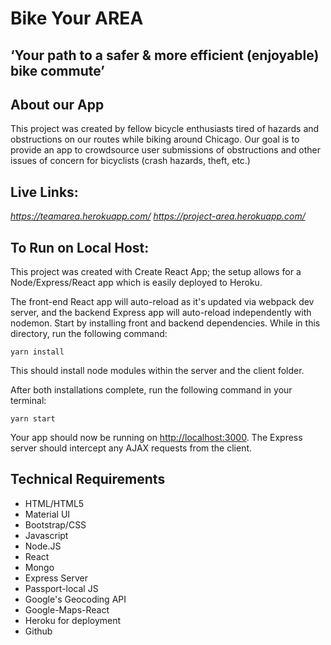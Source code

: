 # Bike Your AREA
## ‘Your path to a safer & more efficient (enjoyable) bike commute’

## About our App
This project was created by fellow bicycle enthusiasts tired of hazards and obstructions on our routes while biking around Chicago. Our goal is to provide an app to crowdsource user submissions of obstructions and other issues of concern for bicyclists (crash hazards, theft, etc.)


## Live Links:
*https://teamarea.herokuapp.com/*
*https://project-area.herokuapp.com/*

## To Run on Local Host:
This project was created with Create React App; the setup allows for a Node/Express/React app which is easily deployed to Heroku.

The front-end React app will auto-reload as it's updated via webpack dev server, and the backend Express app will auto-reload independently with nodemon.
Start by installing front and backend dependencies. While in this directory, run the following command:

```
yarn install
```

This should install node modules within the server and the client folder.

After both installations complete, run the following command in your terminal:

```
yarn start
```

Your app should now be running on <http://localhost:3000>. The Express server should intercept any AJAX requests from the client.

## Technical Requirements
* HTML/HTML5
* Material UI
* Bootstrap/CSS
* Javascript
* Node.JS 
* React
* Mongo
* Express Server
* Passport-local JS
* Google's Geocoding API 
* Google-Maps-React
* Heroku for deployment
* Github 
